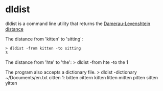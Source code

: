 # dldist

dldist is a command line utility that returns the
[Damerau-Levenshtein distance](https://en.wikipedia.org/wiki/Damerau–Levenshtein_distance "Wiki article")



The distance from 'kitten' to 'sitting':

    > dldist -from kitten -to sitting
    3

The distance from 'hte' to 'the':
    > dldist -from hte -to the
    1

The program also accepts a dictionary file.
    > dldist -dictionary ~/Documents/en.txt citten
    1: bitten cittern kitten litten mitten pitten sitten yitten
